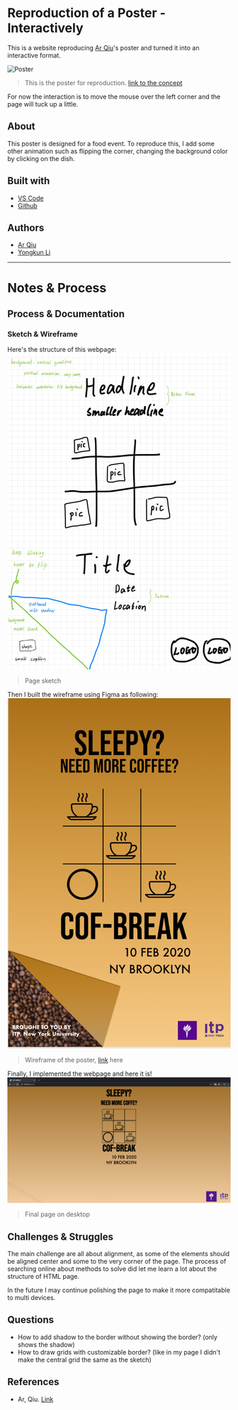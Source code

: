 # Reproduction of a Poster - Interactively

This is a website reproducing [Ar Qiu](http://www.studentshow.com/arqiu)'s poster and turned it into an interactive format.

![Poster](https://mir-s3-cdn-cf.behance.net/project_modules/disp/ff9e9c11973239.5625644d2c10a.png)
> This is the poster for reproduction. [link to the concept](http://www.studentshow.com/gallery/Poster-design-(concept)-Ebazaar/11973239)

For now the interaction is to move the mouse over the left corner and the page will tuck up a little.

## About

This poster is designed for a food event. To reproduce this, I add some other animation such as flipping the corner, changing the background color by clicking on the dish.

## Built with

* [VS Code](https://code.visualstudio.com/)
* [Github](https://github.com)

## Authors

* [Ar Qiu](http://www.studentshow.com/arqiu)
* [Yongkun Li](www.jonysandyk.com)

---

# Notes & Process

## Process & Documentation

### Sketch & Wireframe

Here's the structure of this webpage:
![Sketch](./assets/pageSketch.jpg) 
> Page sketch

Then I built the wireframe using Figma as following:
![wireframe](./assets/wireframe.jpg) 
> Wireframe of the poster, [link](https://www.figma.com/file/lJcYj0kDqFvU55qRqGiSma/Reproduction-of-a-Poster?node-id=0%3A1) here

Finally, I implemented the webpage and here it is!
![webpage](./assets/finalPage.png) 
> Final page on desktop

## Challenges & Struggles

The main challenge are all about alignment, as some of the elements should be aligned center and some to the very corner of the page. The process of searching online about methods to solve did let me learn a lot about the structure of HTML page.

In the future I may continue polishing the page to make it more compatitable to multi devices.

## Questions

- How to add shadow to the border without showing the border? (only shows the shadow)
- How to draw grids with customizable border? (like in my page I didn't make the central grid the same as the sketch)

## References

* Ar, Qiu. [Link](http://www.studentshow.com/arqiu)
